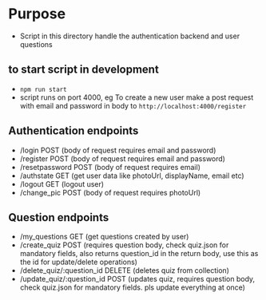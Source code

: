 # Purpose
- Script in this directory handle the authentication backend and user questions

## to start script in development
- ```npm run start```
- script runs on port 4000, eg To create a new user make  a post request with email and password in body to ```http://localhost:4000/register```

## Authentication endpoints
- /login POST (body of request requires email and password)
- /register POST (body of request requires email and password)
- /resetpassword POST (body of request requires email)
- /authstate GET (get user data like photoUrl, displayName, email etc)
- /logout GET (logout user)
- /change_pic POST (body of request requires photoUrl)

## Question endpoints
- /my_questions GET (get questions created by user)
- /create_quiz POST (requires question body, check quiz.json for mandatory fields, also returns question_id in the return body, use this as the id for update/delete operations)
- /delete_quiz/:question_id DELETE (deletes quiz from collection)
- /update_quiz/:question_id POST (updates quiz, requires question body, check quiz.json for mandatory fields. pls update everything at once)

